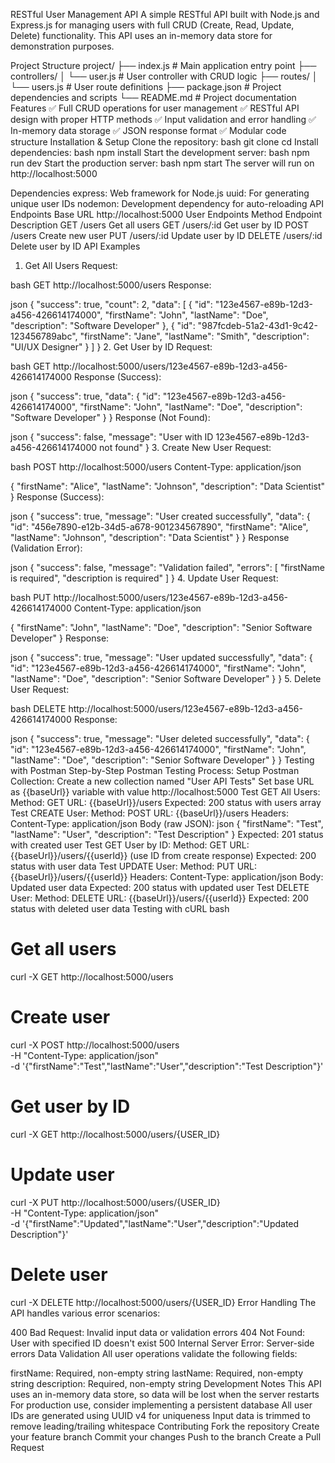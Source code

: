 
RESTful User Management API
A simple RESTful API built with Node.js and Express.js for managing users with full CRUD (Create, Read, Update, Delete) functionality. This API uses an in-memory data store for demonstration purposes.

Project Structure
project/
├── index.js              # Main application entry point
├── controllers/
│   └── user.js          # User controller with CRUD logic
├── routes/
│   └── users.js         # User route definitions
├── package.json         # Project dependencies and scripts
└── README.md           # Project documentation
Features
✅ Full CRUD operations for user management
✅ RESTful API design with proper HTTP methods
✅ Input validation and error handling
✅ In-memory data storage
✅ JSON response format
✅ Modular code structure
Installation & Setup
Clone the repository:
bash
git clone <your-repo-url>
cd <project-folder>
Install dependencies:
bash
npm install
Start the development server:
bash
npm run dev
Start the production server:
bash
npm start
The server will run on http://localhost:5000

Dependencies
express: Web framework for Node.js
uuid: For generating unique user IDs
nodemon: Development dependency for auto-reloading
API Endpoints
Base URL
http://localhost:5000
User Endpoints
Method	Endpoint	Description
GET	/users	Get all users
GET	/users/:id	Get user by ID
POST	/users	Create new user
PUT	/users/:id	Update user by ID
DELETE	/users/:id	Delete user by ID
API Examples
1. Get All Users
Request:

bash
GET http://localhost:5000/users
Response:

json
{
  "success": true,
  "count": 2,
  "data": [
    {
      "id": "123e4567-e89b-12d3-a456-426614174000",
      "firstName": "John",
      "lastName": "Doe",
      "description": "Software Developer"
    },
    {
      "id": "987fcdeb-51a2-43d1-9c42-123456789abc",
      "firstName": "Jane",
      "lastName": "Smith",
      "description": "UI/UX Designer"
    }
  ]
}
2. Get User by ID
Request:

bash
GET http://localhost:5000/users/123e4567-e89b-12d3-a456-426614174000
Response (Success):

json
{
  "success": true,
  "data": {
    "id": "123e4567-e89b-12d3-a456-426614174000",
    "firstName": "John",
    "lastName": "Doe",
    "description": "Software Developer"
  }
}
Response (Not Found):

json
{
  "success": false,
  "message": "User with ID 123e4567-e89b-12d3-a456-426614174000 not found"
}
3. Create New User
Request:

bash
POST http://localhost:5000/users
Content-Type: application/json

{
  "firstName": "Alice",
  "lastName": "Johnson",
  "description": "Data Scientist"
}
Response (Success):

json
{
  "success": true,
  "message": "User created successfully",
  "data": {
    "id": "456e7890-e12b-34d5-a678-901234567890",
    "firstName": "Alice",
    "lastName": "Johnson",
    "description": "Data Scientist"
  }
}
Response (Validation Error):

json
{
  "success": false,
  "message": "Validation failed",
  "errors": [
    "firstName is required",
    "description is required"
  ]
}
4. Update User
Request:

bash
PUT http://localhost:5000/users/123e4567-e89b-12d3-a456-426614174000
Content-Type: application/json

{
  "firstName": "John",
  "lastName": "Doe",
  "description": "Senior Software Developer"
}
Response:

json
{
  "success": true,
  "message": "User updated successfully",
  "data": {
    "id": "123e4567-e89b-12d3-a456-426614174000",
    "firstName": "John",
    "lastName": "Doe",
    "description": "Senior Software Developer"
  }
}
5. Delete User
Request:

bash
DELETE http://localhost:5000/users/123e4567-e89b-12d3-a456-426614174000
Response:

json
{
  "success": true,
  "message": "User deleted successfully",
  "data": {
    "id": "123e4567-e89b-12d3-a456-426614174000",
    "firstName": "John",
    "lastName": "Doe",
    "description": "Senior Software Developer"
  }
}
Testing with Postman
Step-by-Step Postman Testing Process:
Setup Postman Collection:
Create a new collection named "User API Tests"
Set base URL as {{baseUrl}} variable with value http://localhost:5000
Test GET All Users:
Method: GET
URL: {{baseUrl}}/users
Expected: 200 status with users array
Test CREATE User:
Method: POST
URL: {{baseUrl}}/users
Headers: Content-Type: application/json
Body (raw JSON):
json
{
  "firstName": "Test",
  "lastName": "User",
  "description": "Test Description"
}
Expected: 201 status with created user
Test GET User by ID:
Method: GET
URL: {{baseUrl}}/users/{{userId}} (use ID from create response)
Expected: 200 status with user data
Test UPDATE User:
Method: PUT
URL: {{baseUrl}}/users/{{userId}}
Headers: Content-Type: application/json
Body: Updated user data
Expected: 200 status with updated user
Test DELETE User:
Method: DELETE
URL: {{baseUrl}}/users/{{userId}}
Expected: 200 status with deleted user data
Testing with cURL
bash
# Get all users
curl -X GET http://localhost:5000/users

# Create user
curl -X POST http://localhost:5000/users \
  -H "Content-Type: application/json" \
  -d '{"firstName":"Test","lastName":"User","description":"Test Description"}'

# Get user by ID
curl -X GET http://localhost:5000/users/{USER_ID}

# Update user
curl -X PUT http://localhost:5000/users/{USER_ID} \
  -H "Content-Type: application/json" \
  -d '{"firstName":"Updated","lastName":"User","description":"Updated Description"}'

# Delete user
curl -X DELETE http://localhost:5000/users/{USER_ID}
Error Handling
The API handles various error scenarios:

400 Bad Request: Invalid input data or validation errors
404 Not Found: User with specified ID doesn't exist
500 Internal Server Error: Server-side errors
Data Validation
All user operations validate the following fields:

firstName: Required, non-empty string
lastName: Required, non-empty string
description: Required, non-empty string
Development Notes
This API uses an in-memory data store, so data will be lost when the server restarts
For production use, consider implementing a persistent database
All user IDs are generated using UUID v4 for uniqueness
Input data is trimmed to remove leading/trailing whitespace
Contributing
Fork the repository
Create your feature branch
Commit your changes
Push to the branch
Create a Pull Request
